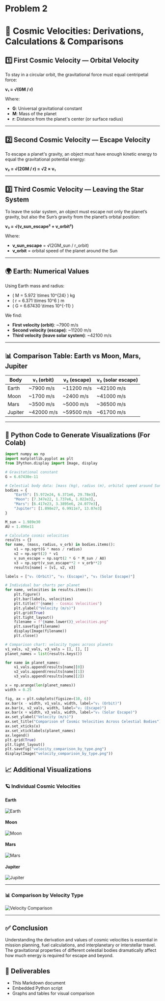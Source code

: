 # Problem 2

# 🚀 Cosmic Velocities: Derivations, Calculations & Comparisons

## 1️⃣ First Cosmic Velocity — Orbital Velocity

To stay in a circular orbit, the gravitational force must equal centripetal force:

**v₁ = √(GM / r)**

Where:  
- **G**: Universal gravitational constant  
- **M**: Mass of the planet  
- **r**: Distance from the planet's center (or surface radius)  

---

## 2️⃣ Second Cosmic Velocity — Escape Velocity

To escape a planet's gravity, an object must have enough kinetic energy to equal the gravitational potential energy:

**v₂ = √(2GM / r) = √2 × v₁**

---

## 3️⃣ Third Cosmic Velocity — Leaving the Star System

To leave the solar system, an object must escape not only the planet’s gravity, but also the Sun’s gravity from the planet’s orbital position:

**v₃ = √(v_sun_escape² + v_orbit²)**

Where:  
- **v_sun_escape** = √(2GM_sun / r_orbit)  
- **v_orbit** = orbital speed of the planet around the Sun  


---

## 🌍 Earth: Numerical Values

Using Earth mass and radius:

- \( M = 5.972 \times 10^{24} \) kg  
- \( r = 6.371 \times 10^6 \) m  
- \( G = 6.67430 \times 10^{-11} \)  

We find:

- **First velocity (orbit)**: ~7900 m/s  
- **Second velocity (escape)**: ~11200 m/s  
- **Third velocity (leave solar system)**: ~42100 m/s  

---

## 📊 Comparison Table: Earth vs Moon, Mars, Jupiter

| Body     | v₁ (orbit) | v₂ (escape) | v₃ (solar escape) |
|----------|------------|-------------|--------------------|
| Earth    | ~7900 m/s  | ~11200 m/s  | ~42100 m/s         |
| Moon     | ~1700 m/s  | ~2400 m/s   | ~41000 m/s         |
| Mars     | ~3500 m/s  | ~5000 m/s   | ~36500 m/s         |
| Jupiter  | ~42000 m/s | ~59500 m/s  | ~61700 m/s         |

---

## 🧠 Python Code to Generate Visualizations (For Colab)

```python
import numpy as np
import matplotlib.pyplot as plt
from IPython.display import Image, display

# Gravitational constant
G = 6.67430e-11

# Celestial body data: [mass (kg), radius (m), orbital speed around Sun (m/s)]
bodies = {
    "Earth": [5.972e24, 6.371e6, 29.78e3],
    "Moon": [7.347e22, 1.737e6, 1.022e3],
    "Mars": [6.417e23, 3.3895e6, 24.077e3],
    "Jupiter": [1.898e27, 6.9911e7, 13.07e3]
}

M_sun = 1.989e30
AU = 1.496e11

# Calculate cosmic velocities
results = {}
for name, (mass, radius, v_orb) in bodies.items():
    v1 = np.sqrt(G * mass / radius)
    v2 = np.sqrt(2) * v1
    v_sun_escape = np.sqrt(2 * G * M_sun / AU)
    v3 = np.sqrt(v_sun_escape**2 + v_orb**2)
    results[name] = [v1, v2, v3]

labels = ["v₁ (Orbit)", "v₂ (Escape)", "v₃ (Solar Escape)"]

# Individual bar charts per planet
for name, velocities in results.items():
    plt.figure()
    plt.bar(labels, velocities)
    plt.title(f"{name} - Cosmic Velocities")
    plt.ylabel("Velocity (m/s)")
    plt.grid(True)
    plt.tight_layout()
    filename = f"{name.lower()}_velocities.png"
    plt.savefig(filename)
    display(Image(filename))
    plt.close()

# Comparison chart: velocity types across planets
v1_vals, v2_vals, v3_vals = [], [], []
planet_names = list(results.keys())

for name in planet_names:
    v1_vals.append(results[name][0])
    v2_vals.append(results[name][1])
    v3_vals.append(results[name][2])

x = np.arange(len(planet_names))
width = 0.25

fig, ax = plt.subplots(figsize=(10, 6))
ax.bar(x - width, v1_vals, width, label="v₁ (Orbit)")
ax.bar(x, v2_vals, width, label="v₂ (Escape)")
ax.bar(x + width, v3_vals, width, label="v₃ (Solar Escape)")
ax.set_ylabel("Velocity (m/s)")
ax.set_title("Comparison of Cosmic Velocities Across Celestial Bodies")
ax.set_xticks(x)
ax.set_xticklabels(planet_names)
ax.legend()
plt.grid(True)
plt.tight_layout()
plt.savefig("velocity_comparison_by_type.png")
display(Image("velocity_comparison_by_type.png"))
```

## 📈 Additional Visualizations

### 🪐 Individual Cosmic Velocities

#### Earth  
![Earth](earth_velocities.png)

#### Moon  
![Moon](moon_velocities.png)

#### Mars  
![Mars](mars_velocities.png)

#### Jupiter  
![Jupiter](jupiter_velocities.png)

---

### 📊 Comparison by Velocity Type

![Velocity Comparison](velocity_comparison_by_type.png)

---

## ✅ Conclusion

Understanding the derivation and values of cosmic velocities is essential in mission planning, fuel calculations, and interplanetary or interstellar travel. The gravitational properties of different celestial bodies dramatically affect how much energy is required for escape and beyond.

## 📂 Deliverables

- This Markdown document  
- Embedded Python script  
- Graphs and tables for visual comparison  

